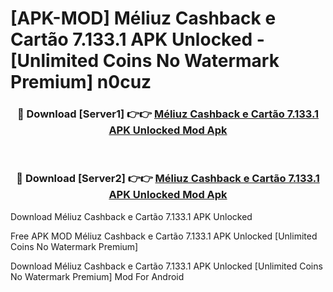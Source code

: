 # [APK-MOD] Méliuz  Cashback e Cartão 7.133.1 APK Unlocked - [Unlimited Coins No Watermark Premium] n0cuz



<div align="center">
<h3>🔴 Download [Server1] 👉👉 <a href="https://momento.my/?title=Méliuz__Cashback_e_Cartão_7.133.1_APK_Unlocked">Méliuz  Cashback e Cartão 7.133.1 APK Unlocked Mod Apk</a></h3><br>

<h3>🔴 Download [Server2] 👉👉 <a href="https://momento.my/?title=Méliuz__Cashback_e_Cartão_7.133.1_APK_Unlocked">Méliuz  Cashback e Cartão 7.133.1 APK Unlocked Mod Apk</a></h3>
</div>



Download Méliuz  Cashback e Cartão 7.133.1 APK Unlocked 

Free APK MOD Méliuz  Cashback e Cartão 7.133.1 APK Unlocked [Unlimited Coins No Watermark Premium]

Download Méliuz  Cashback e Cartão 7.133.1 APK Unlocked [Unlimited Coins No Watermark Premium] Mod For Android
